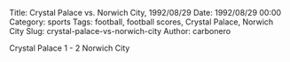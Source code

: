 Title: Crystal Palace vs. Norwich City, 1992/08/29
Date: 1992/08/29 00:00
Category: sports
Tags: football, football scores, Crystal Palace, Norwich City
Slug: crystal-palace-vs-norwich-city
Author: carbonero


Crystal Palace 1 - 2 Norwich City
